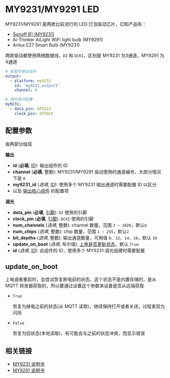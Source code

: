 

# MY9231/MY9291 LED 

MY9231/MY9291 是两款比较流行的 LED 灯泡驱动芯片，已知产品有：

- [Sonoff B1 (MY9231)](diy/sonoff/b1)
- Ai-Thinker AiLight WiFi light bulb (MY9291)
- Arilux E27 Smart Bulb (MY9231)

两款驱动都使用两根数据线，`DI` 和 `DCKI`，区别是 MY9231 为3通道，MY9291 为4通道


```yaml
# 配套的输出组件
output:
  - platform: my9231
    id: 'my9231_output1'
    channel: 0

# 调光驱动配置
my9231:
  - data_pin: GPIO12
    clock_pin: GPIO14

```

## 配置参数

由两部分组成

**输出**

- **id** (**必填**, [ID](esphome/guides/configuration-types#id)): 输出组件的 ID
- **channel** (**必填**, 整数): MY9231/MY9291 驱动使用的通道编号，大部分情况下是 `0`
- **my9231_id** (*选填*, [ID](esphome/guides/configuration-types#id)): 使用多个 MY9231 输出通道时需要配置 ID 以区分
- 以及 [输出核心组件](esphome/components/output/) 的配置项


**调光**

- **data_pin** (**必填**, [引脚](esphome/guides/configuration-types#引脚)): `DI` 使用的引脚
- **clock_pin** (**必填**, [引脚](esphome/guides/configuration-types#引脚)): `DCKI` 使用的引脚
- **num_channels** (*选填*, 整数): channel 数量，范围 `3 ~ 1020`，默认`6`
- **num_chips** (*选填*, 整数): chip 数量，范围 `1 ~ 255`，默认`2`
- **bit_depths** (*选填*, 整数): 输出通道数量，可用值 `8`、`12`、`14`、`16`，默认 `16`
- **update_on_boot** (*选填*, 布尔值): [上电是否更新状态](#update_on_boot)，默认 `True`
- **id** (*选填*, [ID](esphome/guides/configuration-types#id)): 此组件的 ID，使用多个 MY9231 调光组建时需要配置

## update_on_boot

上电或者重启时，会尝试恢复断电前的状态，这个状态不是内置存储的，是从 MQTT 转发器获取的，所以要通过设置这个参数来设备是否从远端获取

- `True`

  恢复为掉电之前的状态(从 MQTT 读取)，继续保持打开或者关闭，过程表现为闪烁

- `False`

  恢复为旧状态(本地读取)，有可能会与之前的状态冲突，而显示错误





## 相关链接

 - [MY9231 说明书](http://www.my-semi.com.tw/file/MY9231_BF_0.91.pdf)
 - [MY9291 说明书](http://www.my-semi.com.tw/file/MY9291_BF_0.91.pdf)